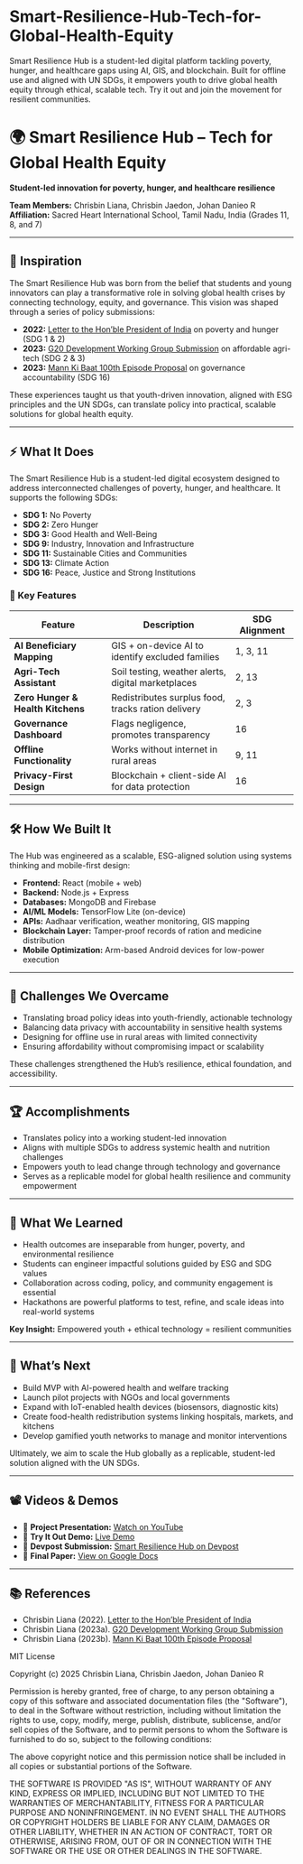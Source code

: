 # Smart-Resilience-Hub-Tech-for-Global-Health-Equity
Smart Resilience Hub is a student-led digital platform tackling poverty, hunger, and healthcare gaps using AI, GIS, and blockchain. Built for offline use and aligned with UN SDGs, it empowers youth to drive global health equity through ethical, scalable tech. Try it out and join the movement for resilient communities.
# 🌍 Smart Resilience Hub – Tech for Global Health Equity

**Student-led innovation for poverty, hunger, and healthcare resilience**

**Team Members:** Chrisbin Liana, Chrisbin Jaedon, Johan Danieo R  
**Affiliation:** Sacred Heart International School, Tamil Nadu, India (Grades 11, 8, and 7)

---

## 🌱 Inspiration

The Smart Resilience Hub was born from the belief that students and young innovators can play a transformative role in solving global health crises by connecting technology, equity, and governance. This vision was shaped through a series of policy submissions:

- **2022:** [Letter to the Hon’ble President of India](https://drive.google.com/file/d/1gTa_S0kUq_1iuqO7aSCZCy49edGRcSfc/view?usp=drive_link) on poverty and hunger (SDG 1 & 2)
- **2023:** [G20 Development Working Group Submission](https://drive.google.com/file/d/1K5F8HfLMs31UE_OBVqCJRUmylpU-Uy9L/view?usp=drive_link) on affordable agri-tech (SDG 2 & 3)
- **2023:** [Mann Ki Baat 100th Episode Proposal](https://drive.google.com/file/d/1CQIxFkSEyfbKxlXh-RCmOFTNj94F807w/view?usp=drive_link) on governance accountability (SDG 16)

These experiences taught us that youth-driven innovation, aligned with ESG principles and the UN SDGs, can translate policy into practical, scalable solutions for global health equity.

---

## ⚡ What It Does

The Smart Resilience Hub is a student-led digital ecosystem designed to address interconnected challenges of poverty, hunger, and healthcare. It supports the following SDGs:

- **SDG 1:** No Poverty  
- **SDG 2:** Zero Hunger  
- **SDG 3:** Good Health and Well-Being  
- **SDG 9:** Industry, Innovation and Infrastructure  
- **SDG 11:** Sustainable Cities and Communities  
- **SDG 13:** Climate Action  
- **SDG 16:** Peace, Justice and Strong Institutions  

### 🔑 Key Features

| Feature | Description | SDG Alignment |
|--------|-------------|----------------|
| **AI Beneficiary Mapping** | GIS + on-device AI to identify excluded families | 1, 3, 11 |
| **Agri-Tech Assistant** | Soil testing, weather alerts, digital marketplaces | 2, 13 |
| **Zero Hunger & Health Kitchens** | Redistributes surplus food, tracks ration delivery | 2, 3 |
| **Governance Dashboard** | Flags negligence, promotes transparency | 16 |
| **Offline Functionality** | Works without internet in rural areas | 9, 11 |
| **Privacy-First Design** | Blockchain + client-side AI for data protection | 16 |

---

## 🛠 How We Built It

The Hub was engineered as a scalable, ESG-aligned solution using systems thinking and mobile-first design:

- **Frontend:** React (mobile + web)
- **Backend:** Node.js + Express
- **Databases:** MongoDB and Firebase
- **AI/ML Models:** TensorFlow Lite (on-device)
- **APIs:** Aadhaar verification, weather monitoring, GIS mapping
- **Blockchain Layer:** Tamper-proof records of ration and medicine distribution
- **Mobile Optimization:** Arm-based Android devices for low-power execution

---

## 🚧 Challenges We Overcame

- Translating broad policy ideas into youth-friendly, actionable technology  
- Balancing data privacy with accountability in sensitive health systems  
- Designing for offline use in rural areas with limited connectivity  
- Ensuring affordability without compromising impact or scalability  

These challenges strengthened the Hub’s resilience, ethical foundation, and accessibility.

---

## 🏆 Accomplishments

- Translates policy into a working student-led innovation  
- Aligns with multiple SDGs to address systemic health and nutrition challenges  
- Empowers youth to lead change through technology and governance  
- Serves as a replicable model for global health resilience and community empowerment  

---

## 📖 What We Learned

- Health outcomes are inseparable from hunger, poverty, and environmental resilience  
- Students can engineer impactful solutions guided by ESG and SDG values  
- Collaboration across coding, policy, and community engagement is essential  
- Hackathons are powerful platforms to test, refine, and scale ideas into real-world systems  

**Key Insight:** Empowered youth + ethical technology = resilient communities

---

## 🔮 What’s Next

- Build MVP with AI-powered health and welfare tracking  
- Launch pilot projects with NGOs and local governments  
- Expand with IoT-enabled health devices (biosensors, diagnostic kits)  
- Create food-health redistribution systems linking hospitals, markets, and kitchens  
- Develop gamified youth networks to manage and monitor interventions  

Ultimately, we aim to scale the Hub globally as a replicable, student-led solution aligned with the UN SDGs.

---

## 📽️ Videos & Demos

- 🎥 **Project Presentation:** [Watch on YouTube](https://www.youtube.com/watch?v=ETXtgMh4ngI)  
- 🧪 **Try It Out Demo:** [Live Demo](https://www.youtube.com/watch?v=ETXtgMh4ngI)  
- 📄 **Devpost Submission:** [Smart Resilience Hub on Devpost](https://devpost.com/software/smart-resilience-hub-tech-for-global-health-equity)  
- 📘 **Final Paper:** [View on Google Docs](https://docs.google.com/document/d/17excBV23bqATlXQj9lE7xyUZFd4uSq3M/edit?pli=1)

---

## 📚 References

- Chrisbin Liana (2022). [Letter to the Hon’ble President of India](https://drive.google.com/file/d/1gTa_S0kUq_1iuqO7aSCZCy49edGRcSfc/view?usp=drive_link)  
- Chrisbin Liana (2023a). [G20 Development Working Group Submission](https://drive.google.com/file/d/1K5F8HfLMs31UE_OBVqCJRUmylpU-Uy9L/view?usp=drive_link)  
- Chrisbin Liana (2023b). [Mann Ki Baat 100th Episode Proposal](https://drive.google.com/file/d/1CQIxFkSEyfbKxlXh-RCmOFTNj94F807w/view?usp=drive_link)

MIT License

Copyright (c) 2025 Chrisbin Liana, Chrisbin Jaedon, Johan Danieo R

Permission is hereby granted, free of charge, to any person obtaining a copy
of this software and associated documentation files (the "Software"), to deal
in the Software without restriction, including without limitation the rights
to use, copy, modify, merge, publish, distribute, sublicense, and/or sell
copies of the Software, and to permit persons to whom the Software is
furnished to do so, subject to the following conditions:

The above copyright notice and this permission notice shall be included in all
copies or substantial portions of the Software.

THE SOFTWARE IS PROVIDED "AS IS", WITHOUT WARRANTY OF ANY KIND, EXPRESS OR
IMPLIED, INCLUDING BUT NOT LIMITED TO THE WARRANTIES OF MERCHANTABILITY,
FITNESS FOR A PARTICULAR PURPOSE AND NONINFRINGEMENT. IN NO EVENT SHALL THE
AUTHORS OR COPYRIGHT HOLDERS BE LIABLE FOR ANY CLAIM, DAMAGES OR OTHER
LIABILITY, WHETHER IN AN ACTION OF CONTRACT, TORT OR OTHERWISE, ARISING FROM,
OUT OF OR IN CONNECTION WITH THE SOFTWARE OR THE USE OR OTHER DEALINGS IN THE
SOFTWARE.
